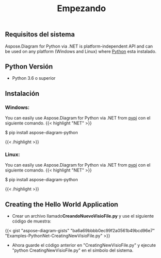 ﻿---
title: Empezando
linktitle: Empezando
type: docs
weight: 4
url: /es/python-net/getting-started/ 
keywords: python, visio, instal
description: Setup Aspose.Diagram for Python via .NET and installation guidelines.
---
## **Requisitos del sistema**
Aspose.Diagram for Python via .NET is platform-independent API and can be used on any platform (Windows and Linux) where [Python](https://www.python.org/downloads/) esta instalado.

## **Python Versión**
- Python 3.6 o superior

## **Instalación**
### **Windows:**
You can easily use Aspose.Diagram for Python via .NET from [pypi](https://pypi.org/project/aspose-diagram-python/) con el siguiente comando.
{{< highlight "NET" >}}

 $ pip install aspose-diagram-python

{{< /highlight >}}

### **Linux:**
You can easily use Aspose.Diagram for Python via .NET from [pypi](https://pypi.org/project/aspose-diagram-python/) con el siguiente comando.
{{< highlight "NET" >}}

 $ pip install aspose-diagram-python

{{< /highlight >}}

## **Creating the Hello World Application**

-  Crear un archivo llamado**CreandoNuevoVisioFile.py** y use el siguiente código de muestra:

{{< gist "aspose-diagram-gists" "ba6a69bbbb0ec99f2a0561b49bcd96e7" "Examples-PythonNet-CreatingNewVisioFile.py" >}}

- Ahora guarde el código anterior en "CreatingNewVisioFile.py" y ejecute "python CreatingNewVisioFile.py" en el símbolo del sistema.
